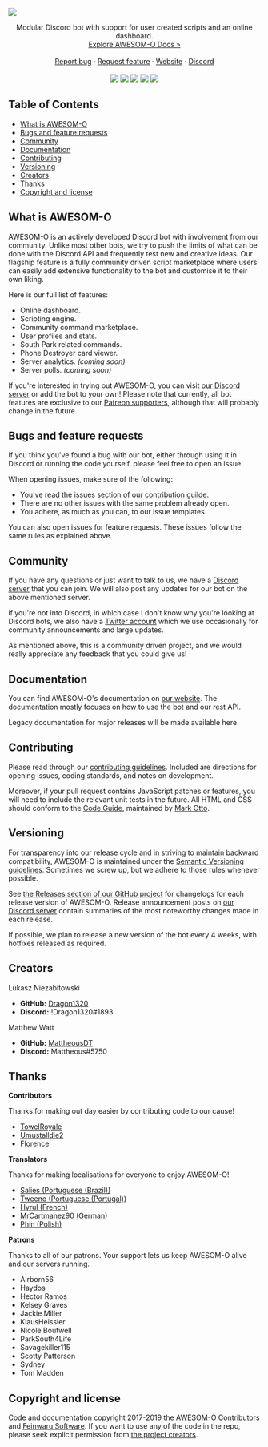 ![](https://cdn.discordapp.com/attachments/427938626387574784/535542610492915723/funky_boii_logo.png)
<div align="center">
  <p>
    Modular Discord bot with support for user created scripts and an online dashboard.
    <br>
    <a href="https://awesomo.feinwaru.com/docs/welcome">Explore AWESOM-O Docs »</a>
    <br>
    <br>
    <a href="https://github.com/feinwarusoftware/awesomobot/issues/new?assignees=&labels=bug&template=bug_report.md&title=">Report bug</a>
    ·
    <a href="https://github.com/feinwarusoftware/awesomobot/issues/new?assignees=&labels=feature&template=feature_request.md&title=">Request feature</a>
    ·
    <a href="https://awesomo.feinwaru.com">Website</a>
    ·
    <a href="https://discord.feinwaru.com">Discord</a>
    <br>
    <br>
    <img src="https://img.shields.io/github/release/feinwarusoftware/awesomobot.svg?style=flat-square" />
    <img src="https://img.shields.io/github/issues/feinwarusoftware/awesomobot.svg?style=flat-square" />
    <img src="https://img.shields.io/github/languages/top/feinwarusoftware/awesomobot.svg?colorB=d9ba0f&style=flat-square" />
    <img src="https://img.shields.io/uptimerobot/ratio/m780640679-50840414a2d2d606badf5c61.svg?label=api%20uptime&style=flat-square" />
    <img src="https://img.shields.io/discord/438701535208275978.svg?style=flat-square" />
    
  </p>
</div>

## Table of Contents

- [What is AWESOM-O](#what-is-awesom-o)
- [Bugs and feature requests](#bugs-and-feature-requests)
- [Community](#community)
- [Documentation](#documentation)
- [Contributing](#contributing)
- [Versioning](#versioning)
- [Creators](#creators)
- [Thanks](#thanks)
- [Copyright and license](#copyright-and-license)

## What is AWESOM-O

AWESOM-O is an actively developed Discord bot with involvement from our community. Unlike most other bots, we try to push the limits of what can be done with the Discord API and frequently test new and creative ideas. Our flagship feature is a fully community driven script marketplace where users can easily add extensive functionality to the bot and customise it to their own liking.

Here is our full list of features:
- Online dashboard.
- Scripting engine.
- Community command marketplace.
- User profiles and stats.
- South Park related commands.
- Phone Destroyer card viewer.
- Server analytics. *(coming soon)*
- Server polls. *(coming soon)*

If you're interested in trying out AWESOM-O, you can visit [our Discord server](https://awesomo.feinwaru.com) or add the bot to your own! Please note that currently, all bot features are exclusive to our [Patreon supporters](https://www.patreon.com/awesomo), although that will probably change in the future.

## Bugs and feature requests

If you think you've found a bug with our bot, either through using it in Discord or running the code yourself, please feel free to open an issue.

When opening issues, make sure of the following:
- You've read the issues section of our [contribution guilde](#contributing).
- There are no other issues with the same problem already open.
- You adhere, as much as you can, to our issue templates.

You can also open issues for feature requests. These issues follow the same rules as explained above.

## Community

If you have any questions or just want to talk to us, we have a [Discord server](https://discord.feinwaru.com) that you can join. We will also post any updates for our bot on the above mentioned server.

if you're not into Discord, in which case I don't know why you're looking at Discord bots, we also have a [Twitter account](https://twitter.com/feinwaru) which we use occasionally for community announcements and large updates.

As mentioned above, this is a community driven project, and we would really appreciate any feedback that you could give us!

## Documentation

You can find AWESOM-O's documentation on [our website](https://awesomo.feinwaru.com/docs/welcome). The documentation mostly focuses on how to use the bot and our rest API.

Legacy documentation for major releases will be made available here.

## Contributing

Please read through our [contributing guidelines](https://github.com/feinwarusoftware/awesomobot/blob/master/CONTRIBUTING.md). Included are directions for opening issues, coding standards, and notes on development.

Moreover, if your pull request contains JavaScript patches or features, you will need to include the relevant unit tests in the future. All HTML and CSS should conform to the [Code Guide](https://github.com/mdo/code-guide), maintained by [Mark Otto](https://github.com/mdo).

## Versioning

For transparency into our release cycle and in striving to maintain backward compatibility, AWESOM-O is maintained under the [Semantic Versioning guidelines](https://semver.org/). Sometimes we screw up, but we adhere to those rules whenever possible.

See [the Releases section of our GitHub project](https://github.com/feinwarusoftware/awesomobot/releases) for changelogs for each release version of AWESOM-O. Release announcement posts on [our Discord server](https://discord.feinwaru.com) contain summaries of the most noteworthy changes made in each release.

If possible, we plan to release a new version of the bot every 4 weeks, with hotfixes released as required.

## Creators

Lukasz Niezabitowski
- **GitHub:** [Dragon1320](https://github.com/Dragon1320)
- **Discord:** !Dragon1320#1893

Matthew Watt
- **GitHub:** [MattheousDT](https://github.com/MattheousDT)
- **Discord:** Mattheous#5750

## Thanks

**Contributors**

Thanks for making out day easier by contributing code to our cause!
- [TowelRoyale](https://github.com/TowelRoyale)
- [Umustalldie2](https://github.com/Umustalldie2)
- [Florence](https://github.com/superfloree)

**Translators**

Thanks for making localisations for everyone to enjoy AWESOM-O!

- [Salies (Portuguese (Brazil))](https://github.com/Salies)
- [Tweeno (Portuguese (Portugal))](https://www.youtube.com/channel/UCLwz8BL15ycQ-8A9KkXQq9g)
- [Hyrul (French)](https://www.youtube.com/user/Xavsteph)
- [MrCartmanez90 (German)](https://www.reddit.com/user/MrCartmanez90)
- [Phin (Polish)](https://www.deviantart.com/phinbella-flynn)

**Patrons**

Thanks to all of our patrons. Your support lets us keep AWESOM-O alive and our servers running.
- Airborn56
- Haydos
- Hector Ramos
- Kelsey Graves
- Jackie Miller
- KlausHeissler
- Nicole Boutwell
- ParkSouth4Life
- Savagekiller115
- Scotty Patterson
- Sydney
- Tom Madden

## Copyright and license

Code and documentation copyright 2017-2019 the [AWESOM-O Contributors](https://github.com/feinwarusoftware/awesomobot/graphs/contributors) and [Feinwaru Software](https://github.com/feinwarusoftware). If you want to use any of the code in the repo, please seek explicit permission from [the project creators](#creators).
